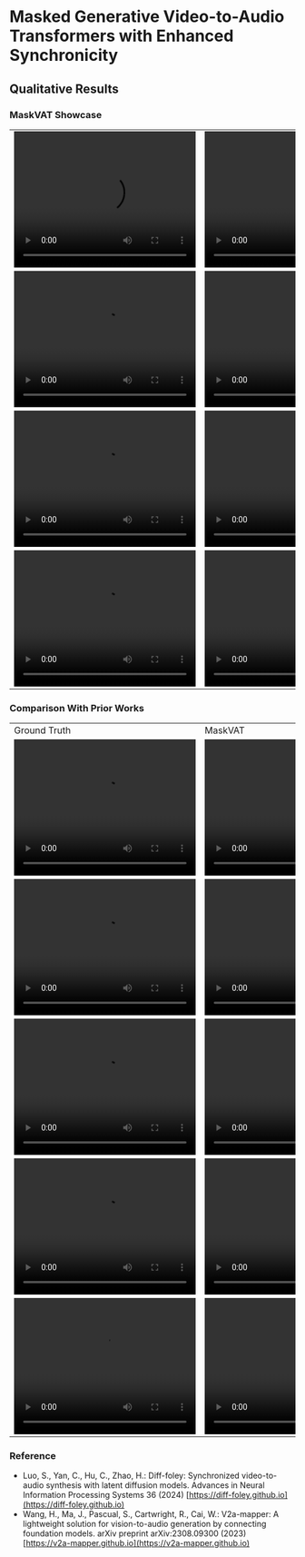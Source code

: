 # Masked Generative Video-to-Audio Transformers with Enhanced Synchronicity

## Qualitative Results

### MaskVAT Showcase

<html>
<table>
  <tr> 
    <td>
        <video width="320" height="240" controls>
        <source src="videos/typewriter.mp4">
        </video>
    </td>
    <td>
        <video width="320" height="240" controls>
        <source src="videos/seashore.mp4">
        </video>
    </td>
    <td>
        <video width="320" height="240" controls>
        <source src="videos/train.mp4">
        </video>
    </td>
  </tr>

  <tr> 
    <td>
        <video width="320" height="240" controls>
        <source src="videos/chew.mp4">
        </video>
    </td>
    <td>
        <video width="320" height="240" controls>
        <source src="videos/cello.mp4">
        </video>
    </td>
    <td>
        <video width="320" height="240" controls>
        <source src="videos/pipa.mp4">
        </video>
    </td>
  </tr>

  <tr> 
    <td>
        <video width="320" height="240" controls>
        <source src="videos/guitar.mp4">
        </video>
    </td>
    <td>
        <video width="320" height="240" controls>
        <source src="videos/conga.mp4">
        </video>
    </td>
    <td>
        <video width="320" height="240" controls>
        <source src="videos/xylo.mp4">
        </video>
    </td>
  </tr>

  <tr>
    <td>
        <video width="320" height="240" controls>
        <source src="videos/sora_shipscoffee.mp4">
        </video>
    </td>
    <td>
        <video width="320" height="240" controls>
        <source src="videos/sora_kangaroo.mp4">
        </video>
    </td>
    <td>
        <video width="320" height="240" controls>
        <source src="videos/sora_suv.mp4">
        </video>
    </td>
  </tr>

</table>
</html>

### Comparison With Prior Works

<html>
<table>
  <tr>
    <td>
      Ground Truth
    </td>
    <td>
      MaskVAT
    </td>
    <td>
      Diff-Foley
    </td>
    <td>
      V2A-Mapper
    </td>
  </tr>
  <tr>
    <td>
        <video width="320" height="240" controls>
        <source src="videos/ice_gt.mp4">
        </video>
    </td>
    <td>
        <video width="320" height="240" controls>
        <source src="videos/ice_maskvat.mp4">
        </video>
    </td>
    <td>
        <video width="320" height="240" controls>
        <source src="videos/ice_dfoley.mp4">
        </video>
    </td>
    <td>
        <video width="320" height="240" controls>
        <source src="videos/ice_v2a.mp4">
        </video>
    </td>
  </tr>
  <tr>
    <td>
        <video width="320" height="240" controls>
        <source src="videos/drums_gt.mp4">
        </video>
    </td>
    <td>
        <video width="320" height="240" controls>
        <source src="videos/drums_maskvat.mp4">
        </video>
    </td>
    <td>
        <video width="320" height="240" controls>
        <source src="videos/drums_dfoley.mp4">
        </video>
    </td>
    <td>
        <video width="320" height="240" controls>
        <source src="videos/drums_v2a.mp4">
        </video>
    </td>
  </tr>
  <tr>
    <td>
        <video width="320" height="240" controls>
        <source src="videos/lion_gt.mp4">
        </video>
    </td>
    <td>
        <video width="320" height="240" controls>
        <source src="videos/lion_maskvat.mp4">
        </video>
    </td>
    <td>
        <video width="320" height="240" controls>
        <source src="videos/lion_dfoley.mp4">
        </video>
    </td>
    <td>
        <video width="320" height="240" controls>
        <source src="videos/lion_v2a.mp4">
        </video>
    </td>
  </tr>
  <tr>
    <td>
        <video width="320" height="240" controls>
        <source src="videos/tennis_gt.mp4">
        </video>
    </td>
    <td>
        <video width="320" height="240" controls>
        <source src="videos/tennis_maskvat.mp4">
        </video>
    </td>
    <td>
        <video width="320" height="240" controls>
        <source src="videos/tennis_dfoley.mp4">
        </video>
    </td>
    <td>
        <video width="320" height="240" controls>
        <source src="videos/tennis_v2a.mp4">
        </video>
    </td>
  </tr>
  <tr>
    <td>
        <video width="320" height="240" controls>
        <source src="videos/erhu_gt.mp4">
        </video>
    </td>
    <td>
        <video width="320" height="240" controls>
        <source src="videos/erhu_maskvat.mp4">
        </video>
    </td>
    <td>
        <video width="320" height="240" controls>
        <source src="videos/erhu_dfoley.mp4">
        </video>
    </td>
    <td>
        <video width="320" height="240" controls>
        <source src="videos/erhu_v2a.mp4">
        </video>
    </td>
  </tr>
</table>
</html>

### Reference

- Luo, S., Yan, C., Hu, C., Zhao, H.: Diff-foley: Synchronized video-to-audio synthesis with latent diffusion models. Advances in Neural Information Processing Systems 36 (2024) [https://diff-foley.github.io](https://diff-foley.github.io)
- Wang, H., Ma, J., Pascual, S., Cartwright, R., Cai, W.: V2a-mapper: A lightweight solution for vision-to-audio generation by connecting foundation models. arXiv preprint arXiv:2308.09300 (2023) [https://v2a-mapper.github.io](https://v2a-mapper.github.io)



